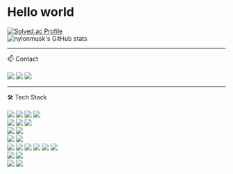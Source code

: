 <h1> Hello world</h1>

<!--
**nylonmusk/nylonmusk** is a ✨ _special_ ✨ repository because its `README.md` (this file) appears on your GitHub profile.
Here are some ideas to get you started:
- 🔭 I’m currently working on ...
- 🌱 I’m currently learning ...
- 👯 I’m looking to collaborate on ...
- 🤔 I’m looking for help with ...
- 💬 Ask me about ...
- 📫 How to reach me: ...
- 😄 Pronouns: ...
- ⚡ Fun fact: ...
-->

[![Solved.ac Profile](http://mazassumnida.wtf/api/v2/generate_badge?boj=2912rla)](https://solved.ac/2912rla/)
<br>
![nylonmusk's GitHub stats](https://github-readme-stats.vercel.app/api?username=nylonmusk&theme=nord&show_icons=true)

---

📫 Contact
<br>
<br>
<a href="https://nylonmusk.notion.site/85a2586cecf5414c902d3d8921d2e1ef"><img src="https://img.shields.io/badge/Notion-512BD4?style=flat-square&logo=Notion&logoColor=Notion"></a>
  <a href="https://www.instagram.com/hideonflower/"><img src="https://img.shields.io/badge/Instagram-0AE524?style=flat-square&logo=Instagram&logoColor=Instagram"></a>
  <a href="https://mail.google.com/mail/?view=cm&amp;fs=1&amp;to=2912rla@gmail.com"><img src="https://img.shields.io/badge/Gmail-64BAFF?style=flat-square&logo=Gmail&logoColor=Gmail"></a>

---
🛠 Tech Stack
  <br>
  <br>
  <img src="https://img.shields.io/badge/Java-AA00FF?style=flat-square&logo=Java&logoColor=white"> 
  <img src="https://img.shields.io/badge/javascript-F7DF1E?style=flat-square&logo=javascript&logoColor=black"> 
  <img src="https://img.shields.io/badge/jsp-EE0000?style=flat-square&logo=Jsp&logoColor=white"> 
  <img src="https://img.shields.io/badge/python-3776AB?style=flat-square&logo=python&logoColor=white"> 
  <br>
  <img src="https://img.shields.io/badge/html5-E34F26?style=flat-square&logo=html5&logoColor=white"> 
  <img src="https://img.shields.io/badge/css-1572B6?style=flat-square&logo=css3&logoColor=white"> 
  <img src="https://img.shields.io/badge/jquery-E6526F?style=flat-square&logo=jquery&logoColor=white">
  <br>
  <img src="https://img.shields.io/badge/oracle-F80000?style=flat-square&logo=oracle&logoColor=white"> 
  <img src="https://img.shields.io/badge/mysql-4479A1?style=flat-square&logo=mysql&logoColor=white"> 
  <br>
  <img src="https://img.shields.io/badge/spring-6DB33F?style=flat-square&logo=spring&logoColor=white"> 
  <img src="https://img.shields.io/badge/bootstrap-7952B3?style=flat-square&logo=bootstrap&logoColor=white">
  <br>
  <img src="https://img.shields.io/badge/Linux-FCC624?style=flat-square&logo=linux&logoColor=black">
  <img src="https://img.shields.io/badge/aws-232F3E?style=flat-square&logo=amazonaws&logoColor=white"> 
  <img src="https://img.shields.io/badge/VMware-607078?style=flat-square&logo=VMware&logoColor=white"> 
  <img src="https://img.shields.io/badge/Shell-009639?style=flat-square&logo=Shell&logoColor=white"> 
  <img src="https://img.shields.io/badge/Ansible-EE0000?style=flat-square&logo=Ansible&logoColor=white"> 
  <img src="https://img.shields.io/badge/apache tomcat-F8DC75?style=flat-square&logo=apachetomcat&logoColor=white">
  <br>
  <img src="https://img.shields.io/badge/github-181717?style=flat-square&logo=github&logoColor=white">
  <img src="https://img.shields.io/badge/git-F05032?style=flat-square&logo=git&logoColor=white">
  <br>
  <img src="https://img.shields.io/badge/Intellij-6AFDEF?style=flat-square&logo=Intellij IDEA&logoColor=white">
  <img src="https://img.shields.io/badge/Eclipse-2C2255?style=flat-square&logo=Eclipse IDE&logoColor=white">
